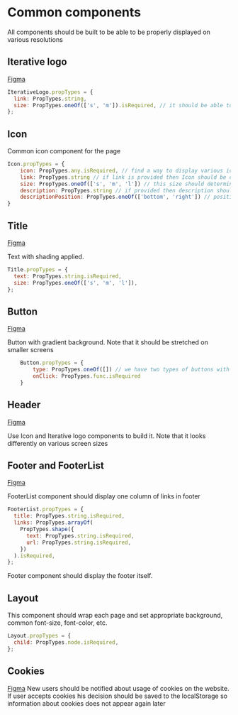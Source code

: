 # Common components

All components should be built to be able to be properly displayed on various resolutions

## Iterative logo

[Figma](https://www.figma.com/file/m3nYO4Yg9kLTGWvzoHrPKY/Iterative.ai?node-id=30%3A3084)

```javascript
IterativeLogo.propTypes = {
  link: PropTypes.string,
  size: PropTypes.oneOf(['s', 'm']).isRequired, // it should be able to be displayed in various sizes (for the footer and the header)
};
```

## Icon

Common icon component for the page

```javascript
Icon.propTypes = {
    icon: PropTypes.any.isRequired, // find a way to display various icons
    link: PropTypes.string // if link is provided then Icon should be clickable,
    size: PropTypes.oneOf(['s', 'm', 'l']) // this size should determine both icon and text size
    description: PropTypes.string // if provided then description should be displayed alongside the icon
    descriptionPosition: PropTypes.oneOf(['bottom', 'right']) // positioning of description
}
```

## Title

[Figma](https://www.figma.com/file/m3nYO4Yg9kLTGWvzoHrPKY/Iterative.ai?node-id=30%3A3084)

Text with shading applied.

```javascript
Title.propTypes = {
  text: PropTypes.string.isRequired,
  size: PropTypes.oneOf(['s', 'm', 'l']),
};
```

## Button

[Figma](https://www.figma.com/file/m3nYO4Yg9kLTGWvzoHrPKY/Iterative.ai?node-id=30%3A3084)

Button with gradient background. Note that it should be stretched on smaller screens

```javascript
    Button.propTypes = {
        type: PropTypes.oneOf([]) // we have two types of buttons with varying gradients
        onClick: PropTypes.func.isRequired
    }
```

## Header

[Figma](https://www.figma.com/file/m3nYO4Yg9kLTGWvzoHrPKY/Iterative.ai?node-id=30%3A3084)

Use Icon and Iterative logo components to build it.
Note that it looks differently on various screen sizes

## Footer and FooterList

[Figma](https://www.figma.com/file/m3nYO4Yg9kLTGWvzoHrPKY/Iterative.ai?node-id=44%3A845)

FooterList component should display one column of links in footer

```javascript
FooterList.propTypes = {
  title: PropTypes.string.isRequired,
  links: PropTypes.arrayOf(
    PropTypes.shape({
      text: PropTypes.string.isRequired,
      url: PropTypes.string.isRequired,
    })
  ).isRequired,
};
```

Footer component should display the footer itself.

## Layout

This component should wrap each page and set appropriate background, common font-size, font-color, etc.

```javascript
Layout.propTypes = {
  child: PropTypes.node.isRequired,
};
```

## Cookies

[Figma](https://www.figma.com/file/m3nYO4Yg9kLTGWvzoHrPKY/Iterative.ai?node-id=873%3A5742)
New users should be notified about usage of cookies on the website.
If user accepts cookies his decision should be saved to the localStorage so information about cookies does not appear again later
